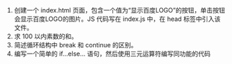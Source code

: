 1. 创建一个 index.html 页面，包含一个值为“显示百度LOGO”的按钮，单击按钮会显示百度LOGO的图片。JS 代码写在 index.js 中，在 head 标签中引入该文件。
2. 求 100 以内素数的和。
3. 简述循环结构中 break 和 continue 的区别。
4. 编写一个简单的 if...else... 语句，然后使用三元运算符编写同功能的代码